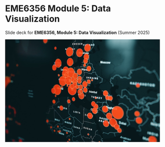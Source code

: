 # EME6356 Module 5: Data Visualization

Slide deck for **EME6356, Module 5: Data Visualization** (Summer 2025)

![](img/5-data-viz.jpg)
